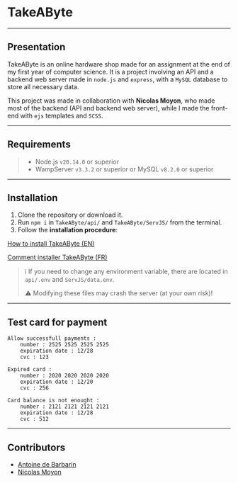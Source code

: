 # TakeAByte

---

## Presentation

TakeAByte is an online hardware shop made for an assignment at the end of my first year of computer science.
It is a project involving an API and a backend web server made in `node.js` and `express`, with a `MySQL` database to store all necessary data.

This project was made in collaboration with **Nicolas Moyon**, who made most of the backend (API and backend web server), while I made the front-end with `ejs` templates and `SCSS`.

---

## Requirements

> - Node.js `v20.14.0` or superior
> - WampServer `v3.3.2` or superior or MySQL `v8.2.0` or superior

---

## Installation

1. Clone the repository or download it.
2. Run `npm i` in `TakeAByte/api/` and `TakeAByte/ServJS/` from the terminal.
3. Follow the **installation procedure**:

[How to install TakeAByte (EN)](INSTALL/README_EN.md)

[Comment installer TakeAByte (FR)](INSTALL/README_FR.md)

> ℹ️ If you need to change any environment variable, there are located in `api/.env` and `ServJS/data.env`.
> 
> ⚠️ Modifying these files may crash the server (at your own risk)!
> 

---

## Test card for payment
    Allow successfull payments :
        number : 2525 2525 2525 2525
        expiration date : 12/28
        cvc : 123

    Expired card :
        number : 2020 2020 2020 2020
        expiration date : 12/20
        cvc : 256

    Card balance is not enought :
        number : 2121 2121 2121 2121
        expiration date : 12/28
        cvc : 512

---

## Contributors

- [Antoine de Barbarin](https://github.com/deBarbarinAntoine)
- [Nicolas Moyon](https://github.com/Nicolas13100)
